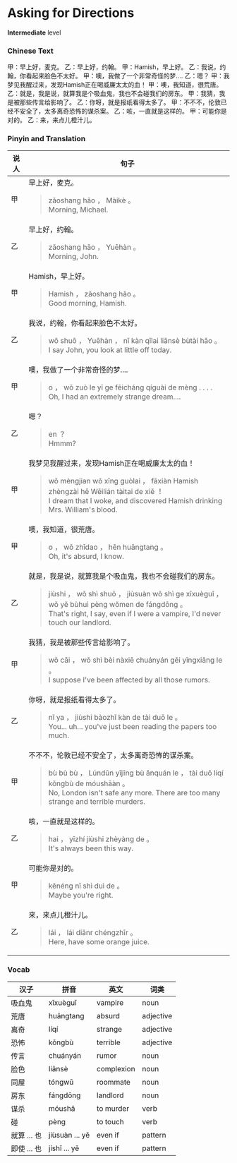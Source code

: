 # Asking for Directions
**Intermediate** level
### Chinese Text
甲：早上好，麦克。
乙：早上好，约翰。
甲：Hamish，早上好。
乙：我说，约翰，你看起来脸色不太好。
甲：噢，我做了一个非常奇怪的梦....
乙：嗯？
甲：我梦见我醒过来，发现Hamish正在喝威廉太太的血！
甲：噢，我知道，很荒唐。
乙：就是，我是说，就算我是个吸血鬼，我也不会碰我们的房东。
甲：我猜，我是被那些传言给影响了。
乙：你呀，就是报纸看得太多了。
甲：不不不，伦敦已经不安全了，太多离奇恐怖的谋杀案。
乙：咳，一直就是这样的。
甲：可能你是对的。
乙：来，来点儿橙汁儿。

### Pinyin and Translation
|说人|句子|
|----|----|
|甲|早上好，麦克。<blockquote>zǎoshang hǎo ， Màikè 。<br />Morning, Michael.</blockquote>|
|乙|早上好，约翰。<blockquote>zǎoshang hǎo ， Yuēhàn 。<br />Morning, John.</blockquote>|
|甲|Hamish，早上好。<blockquote>Hamish ， zǎoshang hǎo 。<br />Good morning, Hamish.</blockquote>|
|乙|我说，约翰，你看起来脸色不太好。<blockquote>wǒ shuō ， Yuēhàn ， nǐ kàn qǐlai liǎnsè bùtài hǎo 。<br />I say John, you look at little off today.</blockquote>|
|甲|噢，我做了一个非常奇怪的梦....<blockquote>o ， wǒ zuò le yī ge fēicháng qíguài de mèng . . . .<br />Oh, I had an extremely strange dream....</blockquote>|
|乙|嗯？<blockquote>en ？<br />Hmmm?</blockquote>|
|甲|我梦见我醒过来，发现Hamish正在喝威廉太太的血！<blockquote>wǒ mèngjian wǒ xǐng guòlai ， fāxiàn Hamish zhèngzài hē Wēilián tàitai de xiě ！<br />I dream that I woke, and discovered Hamish drinking Mrs. William's blood.</blockquote>|
|甲|噢，我知道，很荒唐。<blockquote>o ， wǒ zhīdao ， hěn huāngtang 。<br />Oh, it's absurd, I know.</blockquote>|
|乙|就是，我是说，就算我是个吸血鬼，我也不会碰我们的房东。<blockquote>jiùshi ， wǒ shì shuō ， jiùsuàn wǒ shì ge xīxuèguǐ ， wǒ yě bùhuì pèng wǒmen de fángdōng 。<br />That's right, I say, even if I were a vampire, I'd never touch our landlord.</blockquote>|
|甲|我猜，我是被那些传言给影响了。<blockquote>wǒ cāi ， wǒ shì bèi nàxiē chuányán gěi yǐngxiǎng le 。<br />I suppose I've been affected by all those rumors.</blockquote>|
|乙|你呀，就是报纸看得太多了。<blockquote>nǐ ya ， jiùshi bàozhǐ kàn de tài duō le 。<br />You... uh... you've just been reading the papers too much.</blockquote>|
|甲|不不不，伦敦已经不安全了，太多离奇恐怖的谋杀案。<blockquote>bù bù bù ， Lúndūn yǐjīng bù ānquán le ， tài duō líqí kǒngbù de móushāàn 。<br />No, London isn't safe any more. There are too many strange and terrible murders.</blockquote>|
|乙|咳，一直就是这样的。<blockquote>hai ， yīzhí jiùshi zhèyàng de 。<br />It's always been this way.</blockquote>|
|甲|可能你是对的。<blockquote>kěnéng nǐ shì duì de 。<br />Maybe you're right.</blockquote>|
|乙|来，来点儿橙汁儿。<blockquote>lái ， lái diǎnr chéngzhīr 。<br />Here, have some orange juice.</blockquote>|
### Vocab
|汉子|拼音|英文|词类|
|----|----|----|----|
|吸血鬼|xīxuèguǐ|vampire|noun|
|荒唐|huāngtang|absurd|adjective|
|离奇|líqí|strange|adjective|
|恐怖|kǒngbù|terrible|adjective|
|传言|chuányán|rumor|noun|
|脸色|liǎnsè|complexion|noun|
|同屋|tóngwū|roommate|noun|
|房东|fángdōng|landlord|noun|
|谋杀|móushā|to murder|verb|
|碰|pèng|to touch|verb|
|就算 ... 也|jiùsuàn ... yě|even if|pattern|
|即使 ... 也|jíshǐ ... yě|even if|pattern|
